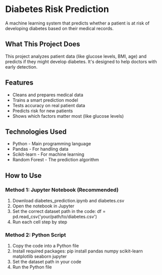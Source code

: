 # Diabetes Risk Prediction

A machine learning system that predicts whether a patient is at risk of developing diabetes based on their medical records.

## What This Project Does

This project analyzes patient data (like glucose levels, BMI, age) and predicts if they might develop diabetes. It's designed to help doctors with early detection.

## Features

- Cleans and prepares medical data
- Trains a smart prediction model  
- Tests accuracy on real patient data
- Predicts risk for new patients
- Shows which factors matter most (like glucose levels)

## Technologies Used

- Python - Main programming language
- Pandas - For handling data
- Scikit-learn - For machine learning
- Random Forest - The prediction algorithm

## How to Use

### Method 1: Jupyter Notebook (Recommended)
1. Download diabetes_prediction.ipynb and diabetes.csv
2. Open the notebook in Jupyter
3. Set the correct dataset path in the code:
   df = pd.read_csv('your/path/to/diabetes.csv')
4. Run each cell step by step

### Method 2: Python Script
1. Copy the code into a Python file
2. Install required packages:
   pip install pandas numpy scikit-learn matplotlib seaborn jupyter
3. Set the dataset path in your code
4. Run the Python file
